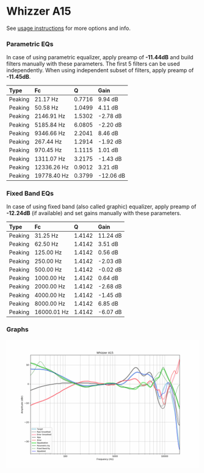 # Whizzer A15
See [usage instructions](https://github.com/jaakkopasanen/AutoEq#usage) for more options and info.

### Parametric EQs
In case of using parametric equalizer, apply preamp of **-11.44dB** and build filters manually
with these parameters. The first 5 filters can be used independently.
When using independent subset of filters, apply preamp of **-11.45dB**.

| Type    | Fc          |      Q | Gain      |
|:--------|:------------|:-------|:----------|
| Peaking | 21.17 Hz    | 0.7716 | 9.94 dB   |
| Peaking | 50.58 Hz    | 1.0499 | 4.11 dB   |
| Peaking | 2146.91 Hz  | 1.5302 | -2.78 dB  |
| Peaking | 5185.84 Hz  | 6.0805 | -2.20 dB  |
| Peaking | 9346.66 Hz  | 2.2041 | 8.46 dB   |
| Peaking | 267.44 Hz   | 1.2914 | -1.92 dB  |
| Peaking | 970.45 Hz   | 1.1115 | 1.01 dB   |
| Peaking | 1311.07 Hz  | 3.2175 | -1.43 dB  |
| Peaking | 12336.26 Hz | 0.9012 | 3.21 dB   |
| Peaking | 19778.40 Hz | 0.3799 | -12.06 dB |

### Fixed Band EQs
In case of using fixed band (also called graphic) equalizer, apply preamp of **-12.24dB**
(if available) and set gains manually with these parameters.

| Type    | Fc          |      Q | Gain     |
|:--------|:------------|:-------|:---------|
| Peaking | 31.25 Hz    | 1.4142 | 11.24 dB |
| Peaking | 62.50 Hz    | 1.4142 | 3.51 dB  |
| Peaking | 125.00 Hz   | 1.4142 | 0.56 dB  |
| Peaking | 250.00 Hz   | 1.4142 | -2.03 dB |
| Peaking | 500.00 Hz   | 1.4142 | -0.02 dB |
| Peaking | 1000.00 Hz  | 1.4142 | 0.64 dB  |
| Peaking | 2000.00 Hz  | 1.4142 | -2.68 dB |
| Peaking | 4000.00 Hz  | 1.4142 | -1.45 dB |
| Peaking | 8000.00 Hz  | 1.4142 | 6.85 dB  |
| Peaking | 16000.01 Hz | 1.4142 | -6.07 dB |

### Graphs
![](./Whizzer%20A15.png)